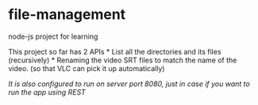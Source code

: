 # file-management
node-js project for learning

This project so far has 2 APIs
    * List all the directories and its files (recursively)
    * Renaming the video SRT files to match the name of the video. (so that VLC can pick it up automatically) 

*It is also configured to run on server port 8080, just in case if you want to run the app using REST*
